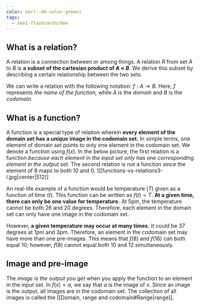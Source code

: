 ```yaml
---
color: var(--mk-color-green)
tags:
  - sem1-flashcards/mme
---
```

## What is a relation?
A relation is a connection between or among things. A relation $R$ from set $A$ to $B$ is **a subset of the cartesian product of $A\times B$**. We derive this subset by describing a certain relationship between the two sets.

We can write a relation with the following notation: $f: A \to B$. Here, $f$ represents *the name of the function,* while $A$ is the *domain* and $B$ is the *codomain.*

## What is a function?
A function is a special type of relation wherein **every element of the domain set has a *unique* image in the codomain set.** In simple terms, one element of domain set points to only one element in the codomain set. We denote a function using $f(x)$. In the below picture, the first relation is a function *because each element in the input set only has one corresponding element in the output set.* The second relation is not a function since the element of 8 maps to both 10 and 0.
![[functions-vs-relations3-l.jpg|center|512]]

An real-life example of a function would be temperature ($T$) given as a function of time ($t$). This function can be written as $f(t)=T$. **At a given time, there can only be one value for temperature.** At 5pm, the temperature cannot be both 26 and 20 degrees. Therefore, each element in the domain set can only have one image in the codomain set. 

However, **a given temperature may occur at many times.** It could be 37 degrees at 1pm and 3pm. Therefore, an element in the codomain set may have more than one pre-images. This means that $f(8)$ and $f(16)$ can both equal 10; however, $f(8)$ cannot equal both 10 and 12 simultaneously.
## Image and pre-image
The *image is the output you get* when you apply the function to an element in the input set. In $f(x)=a$, we say that $a$ is the image of $x$. Since an image is the output, all images are in the codomain set. The collection of all images is called the [[Domain, range and codomain#Range|range]].
